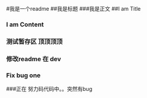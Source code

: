 #我是一个readme
##我是标题
###我是正文
##I am Title
### I am Content
### 测试暂存区 顶顶顶顶
### 修改readme 在 dev
### Fix bug one
###正在 努力码代码中。。突然有bug
